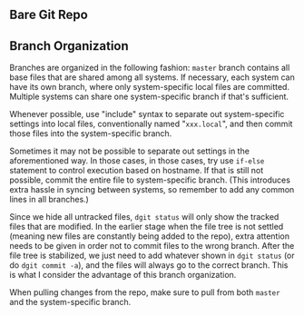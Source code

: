 
## Bare Git Repo

## Branch Organization
Branches are organized in the following fashion: `master` branch contains all base files that are shared among all systems. If necessary, each system can have its own branch, where only system-specific local files are committed. Multiple systems can share one system-specific branch if that's sufficient.

Whenever possible, use "include" syntax to separate out system-specific settings into local files, conventionally named "`xxx.local`", and then commit those files into the system-specific branch.

Sometimes it may not be possible to separate out settings in the aforementioned way. In those cases, in those cases, try use `if-else` statement to control execution based on hostname. If that is still not possible, commit the entire file to system-specific branch. (This introduces extra hassle in syncing between systems, so remember to add any common lines in all branches.)

Since we hide all untracked files, `dgit status` will only show the tracked files that are modified.  In the earlier stage when the file tree is not settled (meaning new files are constantly being added to the repo), extra attention needs to be given in order not to commit files to the wrong branch. After the file tree is stabilized, we just need to add whatever shown in `dgit status` (or do `dgit commit -a`), and the files will always go to the correct branch. This is what I consider the advantage of this branch organization.

When pulling changes from the repo, make sure to pull from both `master` and the system-specific branch. 

